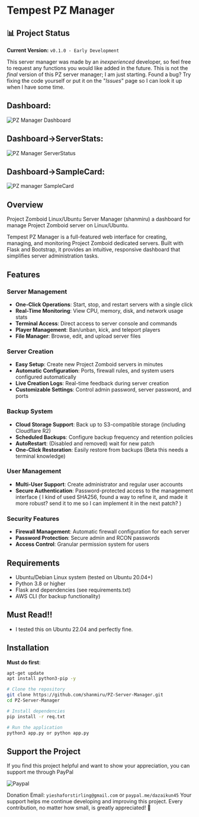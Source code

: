 # Tempest PZ Manager

## 📊 Project Status
**Current Version:** `v0.1.0 - Early Development`


This server manager was made by an _inexperienced_ developer, so feel free to request any functions you would like added in the future. 
This is not the _final_ version of this PZ server manager; I am just starting. 
Found a bug? Try fixing the code yourself or put it on the "_Issues_" page so I can look it up when I have some time.

## Dashboard:

![PZ Manager Dashboard](https://i.imgur.com/4vjzfT8.png)

## Dashboard->ServerStats:
![PZ Manager ServerStatus](https://i.imgur.com/gOSOxqA.png)

## Dashboard->SampleCard:
![PZ manager SampleCard](https://i.imgur.com/5e93Pff.png)

## Overview
Project Zomboid Linux/Ubuntu Server Manager (shanmiru) a dashboard for manage Project Zomboid server on Linux/Ubuntu.

Tempest PZ Manager is a full-featured web interface for creating, managing, and monitoring Project Zomboid dedicated servers. Built with Flask and Bootstrap, it provides an intuitive, responsive dashboard that simplifies server administration tasks.

## Features

### Server Management
- **One-Click Operations**: Start, stop, and restart servers with a single click
- **Real-Time Monitoring**: View CPU, memory, disk, and network usage stats
- **Terminal Access**: Direct access to server console and commands
- **Player Management**: Ban/unban, kick, and teleport players
- **File Manager**: Browse, edit, and upload server files

### Server Creation
- **Easy Setup**: Create new Project Zomboid servers in minutes
- **Automatic Configuration**: Ports, firewall rules, and system users configured automatically
- **Live Creation Logs**: Real-time feedback during server creation
- **Customizable Settings**: Control admin password, server password, and ports

### Backup System
- **Cloud Storage Support**: Back up to S3-compatible storage (including Cloudflare R2)
- **Scheduled Backups**: Configure backup frequency and retention policies
- **AutoRestart**: (Disabled and removed) wait for new patch
- **One-Click Restoration**: Easily restore from backups (Beta this needs a terminal knowledge)

### User Management
- **Multi-User Support**: Create administrator and regular user accounts
- **Secure Authentication**: Password-protected access to the management interface ( I kind of used SHA256, found a way to refine it, and made it more robust? send it to me so I can implement it in the next patch? )

### Security Features
- **Firewall Management**: Automatic firewall configuration for each server
- **Password Protection**: Secure admin and RCON passwords
- **Access Control**: Granular permission system for users

## Requirements

- Ubuntu/Debian Linux system (tested on Ubuntu 20.04+)
- Python 3.8 or higher
- Flask and dependencies (see requirements.txt)
- AWS CLI (for backup functionality)

## Must Read!!
- I tested this on Ubuntu 22.04 and perfectly fine.

## Installation

**Must do first**:
```bash
apt-get update
apt install python3-pip -y
```

```bash
# Clone the repository
git clone https://github.com/shanmiru/PZ-Server-Manager.git
cd PZ-Server-Manager

# Install dependencies
pip install -r req.txt

# Run the application
python3 app.py or python app.py
```

## Support the Project
If you find this project helpful and want to show your appreciation, you can support me through PayPal

![Paypal](https://i.imgur.com/l04Zf8p.png)

Donation Email: ``yieshaforstirling@gmail.com`` or ``paypal.me/dazaikun45``
Your support helps me continue developing and improving this project. Every contribution, no matter how small, is greatly appreciated! 🙏
